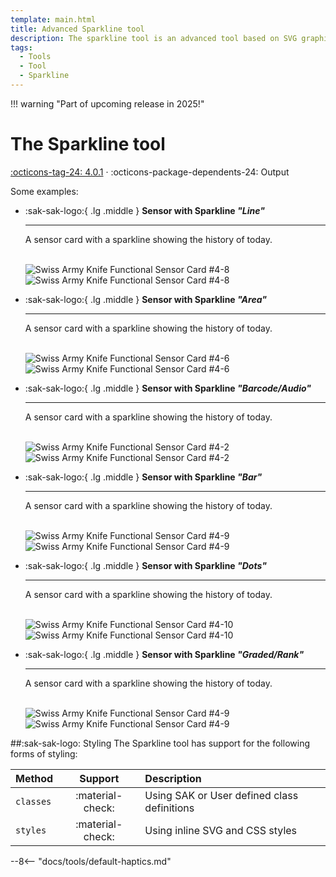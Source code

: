 ```yaml
---
template: main.html
title: Advanced Sparkline tool
description: The sparkline tool is an advanced tool based on SVG graphics. Sparklines come in several types and variants. Lines, Area's, Dots, Bars, Barcodes, etc.
tags:
  - Tools
  - Tool
  - Sparkline
---
```


!!! warning "Part of upcoming release in 2025!"

# The Sparkline tool
[:octicons-tag-24: 4.0.1][github-releases] ·
:octicons-package-dependents-24: Output

Some examples:

<div class="grid cards" markdown>

-   :sak-sak-logo:{ .lg .middle } __Sensor with Sparkline *"Line"*__

    ---

    A sensor card with a sparkline showing the history of today.
    <br><br>

    ![Swiss Army Knife Functional Sensor Card #4-8](../assets/screenshots/sak-functional-card-s2-sensor4-8-light.png#only-light)
    ![Swiss Army Knife Functional Sensor Card #4-8](../assets/screenshots/sak-functional-card-s2-sensor4-8-dark.png#only-dark)

-   :sak-sak-logo:{ .lg .middle } __Sensor with Sparkline *"Area"*__

    ---

    A sensor card with a sparkline showing the history of today.
    <br><br>
    
    ![Swiss Army Knife Functional Sensor Card #4-6](../assets/screenshots/sak-functional-card-s2-sensor4-6-light.png#only-light)
    ![Swiss Army Knife Functional Sensor Card #4-6](../assets/screenshots/sak-functional-card-s2-sensor4-6-dark.png#only-dark)

-   :sak-sak-logo:{ .lg .middle } __Sensor with Sparkline *"Barcode/Audio"*__

    ---

    A sensor card with a sparkline showing the history of today.
    <br><br>

    ![Swiss Army Knife Functional Sensor Card #4-2](../assets/screenshots/sak-functional-card-s2-sensor4-2-light.png#only-light)
    ![Swiss Army Knife Functional Sensor Card #4-2](../assets/screenshots/sak-functional-card-s2-sensor4-2-dark.png#only-dark)

-   :sak-sak-logo:{ .lg .middle } __Sensor with Sparkline *"Bar"*__

    ---

    A sensor card with a sparkline showing the history of today.
    <br><br>

    ![Swiss Army Knife Functional Sensor Card #4-9](../assets/screenshots/sak-functional-card-s2-sensor4-9-light.png#only-light)
    ![Swiss Army Knife Functional Sensor Card #4-9](../assets/screenshots/sak-functional-card-s2-sensor4-9-dark.png#only-dark)


-   :sak-sak-logo:{ .lg .middle } __Sensor with Sparkline *"Dots"*__

    ---

    A sensor card with a sparkline showing the history of today.
    <br><br>

    ![Swiss Army Knife Functional Sensor Card #4-10](../assets/screenshots/sak-functional-card-s2-sensor4-10-light.png#only-light)
    ![Swiss Army Knife Functional Sensor Card #4-10](../assets/screenshots/sak-functional-card-s2-sensor4-10-dark.png#only-dark)


-   :sak-sak-logo:{ .lg .middle } __Sensor with Sparkline *"Graded/Rank"*__

    ---

    A sensor card with a sparkline showing the history of today.
    <br><br>

    ![Swiss Army Knife Functional Sensor Card #4-9](../assets/screenshots/sak-functional-card-s2-sensor4-5-light.png#only-light)
    ![Swiss Army Knife Functional Sensor Card #4-9](../assets/screenshots/sak-functional-card-s2-sensor4-5-dark.png#only-dark)


</div>


##:sak-sak-logo: Styling
The Sparkline tool has support for the following forms of styling:

| Method       | Support          | Description            |
| :----------- | :--------------: | :-------------------- |
| `classes`    | :material-check: | Using SAK or User defined class definitions  |
| `styles`     | :material-check: | Using inline SVG and CSS styles |


--8<-- "docs/tools/default-haptics.md"

[github-releases]: https://github.com/amoebelabs/swiss-army-knife-card/releases/
